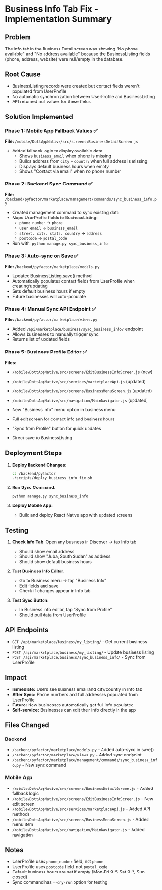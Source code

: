 # Business Info Tab Fix - Implementation Summary

## Problem
The Info tab in the Business Detail screen was showing "No phone available" and "No address available" because the BusinessListing fields (phone, address, website) were null/empty in the database.

## Root Cause
- BusinessListing records were created but contact fields weren't populated from UserProfile
- No automatic synchronization between UserProfile and BusinessListing
- API returned null values for these fields

## Solution Implemented

### Phase 1: Mobile App Fallback Values ✅
**File:** `/mobile/DottAppNative/src/screens/BusinessDetailScreen.js`

- Added fallback logic to display available data:
  - Shows `business_email` when phone is missing
  - Builds address from `city` + `country` when full address is missing
  - Displays default business hours when empty
  - Shows "Contact via email" when no phone number

### Phase 2: Backend Sync Command ✅
**File:** `/backend/pyfactor/marketplace/management/commands/sync_business_info.py`

- Created management command to sync existing data
- Maps UserProfile fields to BusinessListing:
  - `phone_number` → `phone`
  - `user.email` → `business_email`
  - `street, city, state, country` → `address`
  - `postcode` → `postal_code`
- Run with: `python manage.py sync_business_info`

### Phase 3: Auto-sync on Save ✅
**File:** `/backend/pyfactor/marketplace/models.py`

- Updated BusinessListing.save() method
- Automatically populates contact fields from UserProfile when creating/updating
- Sets default business hours if empty
- Future businesses will auto-populate

### Phase 4: Manual Sync API Endpoint ✅
**File:** `/backend/pyfactor/marketplace/views.py`

- Added `/api/marketplace/business/sync_business_info/` endpoint
- Allows businesses to manually trigger sync
- Returns list of updated fields

### Phase 5: Business Profile Editor ✅
**Files:**
- `/mobile/DottAppNative/src/screens/EditBusinessInfoScreen.js` (new)
- `/mobile/DottAppNative/src/services/marketplaceApi.js` (updated)
- `/mobile/DottAppNative/src/screens/BusinessMenuScreen.js` (updated)
- `/mobile/DottAppNative/src/navigation/MainNavigator.js` (updated)

- New "Business Info" menu option in business menu
- Full edit screen for contact info and business hours
- "Sync from Profile" button for quick updates
- Direct save to BusinessListing

## Deployment Steps

1. **Deploy Backend Changes:**
   ```bash
   cd /backend/pyfactor
   ./scripts/deploy_business_info_fix.sh
   ```

2. **Run Sync Command:**
   ```bash
   python manage.py sync_business_info
   ```

3. **Deploy Mobile App:**
   - Build and deploy React Native app with updated screens

## Testing

1. **Check Info Tab:** Open any business in Discover → tap Info tab
   - Should show email address
   - Should show "Juba, South Sudan" as address
   - Should show default business hours

2. **Test Business Info Editor:**
   - Go to Business menu → tap "Business Info"
   - Edit fields and save
   - Check if changes appear in Info tab

3. **Test Sync Button:**
   - In Business Info editor, tap "Sync from Profile"
   - Should pull data from UserProfile

## API Endpoints

- `GET /api/marketplace/business/my_listing/` - Get current business listing
- `POST /api/marketplace/business/my_listing/` - Update business listing
- `POST /api/marketplace/business/sync_business_info/` - Sync from UserProfile

## Impact

- **Immediate:** Users see business email and city/country in Info tab
- **After Sync:** Phone numbers and full addresses populated from UserProfile
- **Future:** New businesses automatically get full info populated
- **Self-service:** Businesses can edit their info directly in the app

## Files Changed

### Backend
- `/backend/pyfactor/marketplace/models.py` - Added auto-sync in save()
- `/backend/pyfactor/marketplace/views.py` - Added sync endpoint
- `/backend/pyfactor/marketplace/management/commands/sync_business_info.py` - New sync command

### Mobile App
- `/mobile/DottAppNative/src/screens/BusinessDetailScreen.js` - Added fallback logic
- `/mobile/DottAppNative/src/screens/EditBusinessInfoScreen.js` - New edit screen
- `/mobile/DottAppNative/src/services/marketplaceApi.js` - Added API methods
- `/mobile/DottAppNative/src/screens/BusinessMenuScreen.js` - Added menu item
- `/mobile/DottAppNative/src/navigation/MainNavigator.js` - Added navigation

## Notes

- UserProfile uses `phone_number` field, not `phone`
- UserProfile uses `postcode` field, not `postal_code`
- Default business hours are set if empty (Mon-Fri 9-5, Sat 9-2, Sun closed)
- Sync command has `--dry-run` option for testing